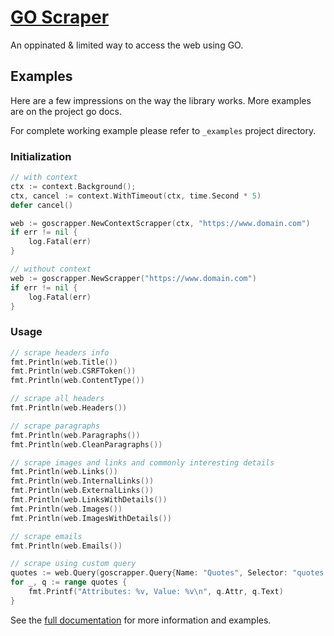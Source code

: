 # [GO Scraper](https://godoc.org/github.com/AhmadWaleed/go-scrapper)

An oppinated & limited way to access the web using GO.

## Examples

Here are a few impressions on the way the library works. More examples are on the project go docs.

For complete working example please refer to `_examples` project directory.

### Initialization
```go
// with context
ctx := context.Background();
ctx, cancel := context.WithTimeout(ctx, time.Second * 5)
defer cancel()

web := goscrapper.NewContextScrapper(ctx, "https://www.domain.com")
if err != nil {
    log.Fatal(err)
}

// without context
web := goscrapper.NewScrapper("https://www.domain.com")
if err != nil {
    log.Fatal(err)
}
```

### Usage
```go
// scrape headers info
fmt.Println(web.Title())
fmt.Println(web.CSRFToken())
fmt.Println(web.ContentType())

// scrape all headers
fmt.Println(web.Headers())

// scrape paragraphs
fmt.Println(web.Paragraphs())
fmt.Println(web.CleanParagraphs())

// scrape images and links and commonly interesting details
fmt.Println(web.Links())
fmt.Println(web.InternalLinks())
fmt.Println(web.ExternalLinks())
fmt.Println(web.LinksWithDetails())
fmt.Println(web.Images())
fmt.Println(web.ImagesWithDetails())

// scrape emails
fmt.Println(web.Emails())

// scrape using custom query
quotes := web.Query(goscrapper.Query{Name: "Quotes", Selector: "quotes p"})
for _, q := range quotes {
    fmt.Printf("Attributes: %v, Value: %v\n", q.Attr, q.Text)
}
```

See the [full documentation](https://godoc.org/github.com/AhmadWaleed/go-scrapper) for more information and examples.
